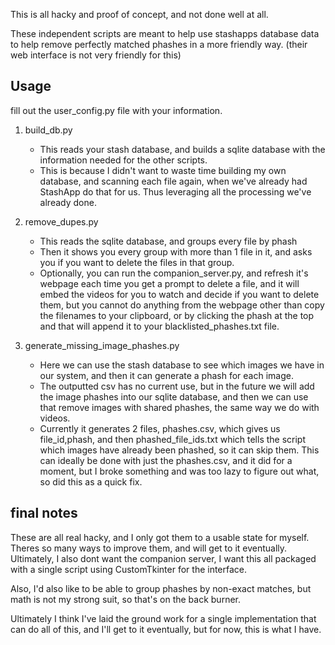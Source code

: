 This is all hacky and proof of concept, and not done well at all.

These independent scripts are meant to help use stashapps database data to help remove perfectly matched phashes in a more friendly way.
(their web interface is not very friendly for this)

## Usage

fill out the user_config.py file with your information.

1. build_db.py
    - This reads your stash database, and builds a sqlite database with the information needed for the other scripts.
    - This is because I didn't want to waste time building my own database, and scanning each file again, when we've already had StashApp do that for us. Thus leveraging all the processing we've already done.

2. remove_dupes.py
    - This reads the sqlite database, and groups every file by phash
    - Then it shows you every group with more than 1 file in it, and asks you if you want to delete the files in that group.
    - Optionally, you can run the companion_server.py, and refresh it's webpage each time you get a prompt to delete a file, and it will embed the videos for you to watch and decide if you want to delete them, but you cannot do anything from the webpage other than copy the filenames to your clipboard, or by clicking the phash at the top and that will append it to your blacklisted_phashes.txt file.

3.  generate_missing_image_phashes.py
    - Here we can use the stash database to see which images we have in our system, and then it can generate a phash for each image.
    - The outputted csv has no current use, but in the future we will add the image phashes into our sqlite database, and then we can use that remove images with shared phashes, the same way we do with videos.
    - Currently it generates 2 files, phashes.csv, which gives us file_id,phash, and then phashed_file_ids.txt which tells the script which images have already been phashed, so it can skip them. This can ideally be done with just the phashes.csv, and it did for a moment, but I broke something and was too lazy to figure out what, so did this as a quick fix.


## final notes

These are all real hacky, and I only got them to a usable state for myself. Theres so many ways to improve them, and will get to it eventually.
Ultimately, I also dont want the companion server, I want this all packaged with a single script using CustomTkinter for the interface.

Also, I'd also like to be able to group phashes by non-exact matches, but math is not my strong suit, so that's on the back burner.

Ultimately I think I've laid the ground work for a single implementation that can do all of this, and I'll get to it eventually, but for now, this is what I have.
